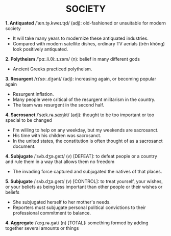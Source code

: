 <h1 align="center"><strong>SOCIETY</strong></h1>

**1. Antiquated** /ˈæn.t̬ə.kweɪ.t̬ɪd/ (adj): old-fashioned or unsuitable for modern society

- It will take many years to modernize these antiquated industries.
- Compared with modern satellite dishes, ordinary TV aerials (trên không) look positively antiquated.

**2. Polytheism** /ˈpɑː.li.θiː.ɪ.zəm/ (n): belief in many different gods
- Ancient Greeks practiced polytheism.

**3. Resurgent** /rɪˈsɝː.dʒənt/ (adj): increasing again, or becoming popular again

- Resurgent inflation.
- Many people were critical of the resurgent militarism in the country.
- The team was resurgent in the second half.

**4. Sacrosanct** /ˈsæk.rə.sæŋkt/ (adj): thought to be too important or too special to be changed

- I'm willing to help on any weekday, but my weekends are sacrosanct.
- His time with his children was sacrosanct.
- In the united states, the constitution is often thought of as a sacrosanct document.

**4. Subjugate**  /ˈsʌb.dʒə.ɡeɪt/ (v) [DEFEAT]: to defeat people or a country and rule them in a way that allows them no freedom
- The invading force captured and subjugated the natives of that places.

**5. Subjugate**  /ˈsʌb.dʒə.ɡeɪt/ (v) [CONTROL]: to treat yourself, your wishes, or your beliefs as being less important than other people or their wishes or beliefs

- She subjugated herself to her mother's needs.
- Reporters must subjugate personal political convictions to their professional commitment to balance.

**4. Aggregate** /ˈæɡ.rə.ɡət/ (n) [TOTAL]: something formed by adding together several amounts or things


